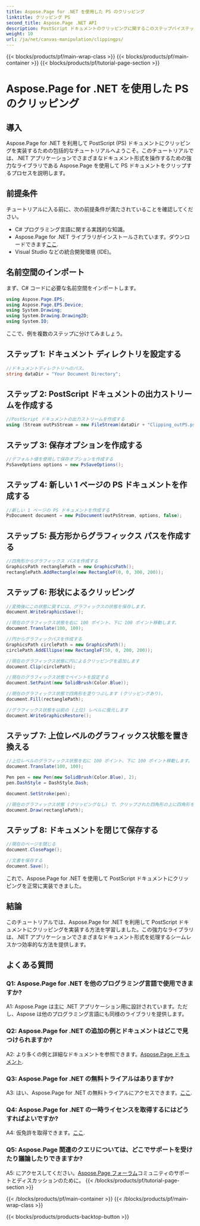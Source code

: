 ```yaml
---
title: Aspose.Page for .NET を使用した PS のクリッピング
linktitle: クリッピング PS
second_title: Aspose.Page .NET API
description: PostScript ドキュメントのクリッピングに関するこのステップバイステップのチュートリアルで、Aspose.Page for .NET の威力を体験してください。文書処理能力を簡単に強化する方法を学びましょう。
weight: 10
url: /ja/net/canvas-manipulation/clippingps/
---
```


{{< blocks/products/pf/main-wrap-class >}}
{{< blocks/products/pf/main-container >}}
{{< blocks/products/pf/tutorial-page-section >}}

# Aspose.Page for .NET を使用した PS のクリッピング

## 導入

Aspose.Page for .NET を利用して PostScript (PS) ドキュメントにクリッピングを実装するための包括的なチュートリアルへようこそ。このチュートリアルでは、.NET アプリケーションでさまざまなドキュメント形式を操作するための強力なライブラリである Aspose.Page を使用して PS ドキュメントをクリップするプロセスを説明します。

## 前提条件

チュートリアルに入る前に、次の前提条件が満たされていることを確認してください。

- C# プログラミング言語に関する実践的な知識。
-  Aspose.Page for .NET ライブラリがインストールされています。ダウンロードできます[ここ](https://releases.aspose.com/page/net/).
- Visual Studio などの統合開発環境 (IDE)。

## 名前空間のインポート

まず、C# コードに必要な名前空間をインポートします。

```csharp
using Aspose.Page.EPS;
using Aspose.Page.EPS.Device;
using System.Drawing;
using System.Drawing.Drawing2D;
using System.IO;
```

ここで、例を複数のステップに分けてみましょう。

## ステップ 1: ドキュメント ディレクトリを設定する

```csharp
//ドキュメントディレクトリへのパス。
string dataDir = "Your Document Directory";
```

## ステップ 2: PostScript ドキュメントの出力ストリームを作成する

```csharp
//PostScript ドキュメントの出力ストリームを作成する
using (Stream outPsStream = new FileStream(dataDir + "Clipping_outPS.ps", FileMode.Create))
```

## ステップ 3: 保存オプションを作成する

```csharp
//デフォルト値を使用して保存オプションを作成する
PsSaveOptions options = new PsSaveOptions();
```

## ステップ 4: 新しい 1 ページの PS ドキュメントを作成する

```csharp
//新しい 1 ページの PS ドキュメントを作成する
PsDocument document = new PsDocument(outPsStream, options, false);
```

## ステップ 5: 長方形からグラフィックス パスを作成する

```csharp
//四角形からグラフィックス パスを作成する
GraphicsPath rectanglePath = new GraphicsPath();
rectanglePath.AddRectangle(new RectangleF(0, 0, 300, 200));
```

## ステップ 6: 形状によるクリッピング

```csharp
//変換後にこの状態に戻すには、グラフィックスの状態を保存します。
document.WriteGraphicsSave();

//現在のグラフィックス状態を右に 100 ポイント、下に 100 ポイント移動します。
document.Translate(100, 100);

//円からグラフィックパスを作成する
GraphicsPath circlePath = new GraphicsPath();
circlePath.AddEllipse(new RectangleF(50, 0, 200, 200));

//現在のグラフィックス状態に円によるクリッピングを追加します
document.Clip(circlePath);

//現在のグラフィックス状態でペイントを設定する
document.SetPaint(new SolidBrush(Color.Blue));

//現在のグラフィックス状態で四角形を塗りつぶします (クリッピングあり)。
document.Fill(rectanglePath);

//グラフィックス状態を以前の (上位) レベルに復元します
document.WriteGraphicsRestore();
```

## ステップ 7: 上位レベルのグラフィックス状態を置き換える

```csharp
//上位レベルのグラフィックス状態を右に 100 ポイント、下に 100 ポイント移動します。
document.Translate(100, 100);

Pen pen = new Pen(new SolidBrush(Color.Blue), 2);
pen.DashStyle = DashStyle.Dash;

document.SetStroke(pen);

//現在のグラフィックス状態 (クリッピングなし) で、クリップされた四角形の上に四角形を描画します。
document.Draw(rectanglePath);
```

## ステップ 8: ドキュメントを閉じて保存する

```csharp
//現在のページを閉じる
document.ClosePage();

//文書を保存する
document.Save();
```

これで、Aspose.Page for .NET を使用して PostScript ドキュメントにクリッピングを正常に実装できました。

## 結論

このチュートリアルでは、Aspose.Page for .NET を利用して PostScript ドキュメントにクリッピングを実装する方法を学習しました。この強力なライブラリは、.NET アプリケーションでさまざまなドキュメント形式を処理するシームレスかつ効率的な方法を提供します。

## よくある質問

### Q1: Aspose.Page for .NET を他のプログラミング言語で使用できますか?

A1: Aspose.Page は主に .NET アプリケーション用に設計されています。ただし、Aspose は他のプログラミング言語にも同様のライブラリを提供します。

### Q2: Aspose.Page for .NET の追加の例とドキュメントはどこで見つけられますか?

 A2: より多くの例と詳細なドキュメントを参照できます。[Aspose.Page ドキュメント](https://reference.aspose.com/page/net/).

### Q3: Aspose.Page for .NET の無料トライアルはありますか?

 A3: はい、Aspose.Page for .NET の無料トライアルにアクセスできます。[ここ](https://releases.aspose.com/).

### Q4: Aspose.Page for .NET の一時ライセンスを取得するにはどうすればよいですか?

 A4: 仮免許を取得できます。[ここ](https://purchase.aspose.com/temporary-license/).

### Q5: Aspose.Page 関連のクエリについては、どこでサポートを受けたり議論したりできますか?

 A5: にアクセスしてください。[Aspose.Page フォーラム](https://forum.aspose.com/c/page/39)コミュニティのサポートとディスカッションのために。
{{< /blocks/products/pf/tutorial-page-section >}}

{{< /blocks/products/pf/main-container >}}
{{< /blocks/products/pf/main-wrap-class >}}

{{< blocks/products/products-backtop-button >}}
